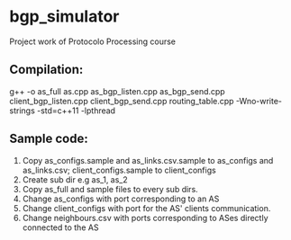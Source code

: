 # bgp_simulator
Project work of Protocolo Processing course

## Compilation:
g++ -o as_full as.cpp as_bgp_listen.cpp as_bgp_send.cpp client_bgp_listen.cpp client_bgp_send.cpp routing_table.cpp -Wno-write-strings -std=c++11 -lpthread

## Sample code:
1. Copy as_configs.sample and as_links.csv.sample to as_configs and as_links.csv; client_configs.sample to client_configs 
2. Create sub dir e.g as_1, as_2
3. Copy as_full and sample files to every sub dirs.
4. Change as_configs with port corresponding to an AS
5. Change client_configs with port for the AS' clients communication.
6. Change neighbours.csv with ports corresponding to ASes directly connected to the AS
